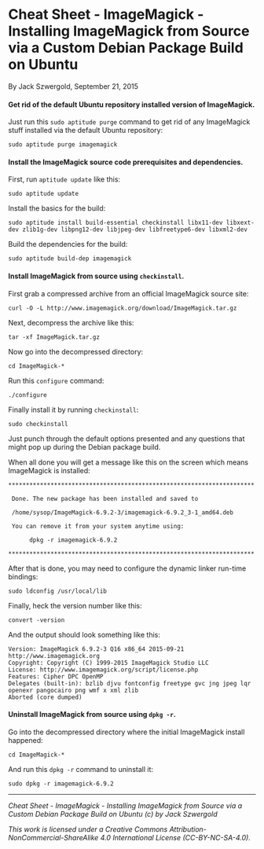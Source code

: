# Cheat Sheet - ImageMagick - Installing ImageMagick from Source via a Custom Debian Package Build on Ubuntu

By Jack Szwergold, September 21, 2015

#### Get rid of the default Ubuntu repository installed version of ImageMagick.

Just run this `sudo aptitude purge` command to get rid of any ImageMagick stuff installed via the default Ubuntu repository:

    sudo aptitude purge imagemagick

#### Install the ImageMagick source code prerequisites and dependencies.

First, run `aptitude update` like this:

    sudo aptitude update

Install the basics for the build:

    sudo aptitude install build-essential checkinstall libx11-dev libxext-dev zlib1g-dev libpng12-dev libjpeg-dev libfreetype6-dev libxml2-dev

Build the dependencies for the build:

    sudo aptitude build-dep imagemagick

#### Install ImageMagick from source using `checkinstall`.

First grab a compressed archive from an official ImageMagick source site:

	curl -O -L http://www.imagemagick.org/download/ImageMagick.tar.gz
	
Next, decompress the archive like this:

	tar -xf ImageMagick.tar.gz
	
Now go into the decompressed directory:

	cd ImageMagick-*
	
Run this `configure` command:

	./configure
	
Finally install it by running `checkinstall`:

	sudo checkinstall

Just punch through the default options presented and any questions that might pop up during the Debian package build.

When all done you will get a message like this on the screen which means ImageMagick is installed:

	**********************************************************************
	
	 Done. The new package has been installed and saved to
	
	 /home/sysop/ImageMagick-6.9.2-3/imagemagick-6.9.2_3-1_amd64.deb
	
	 You can remove it from your system anytime using:
	
	      dpkg -r imagemagick-6.9.2
	
	**********************************************************************

After that is done, you may need to configure the dynamic linker run-time bindings:

	sudo ldconfig /usr/local/lib

Finally, heck the version number like this:

    convert -version

And the output should look something like this:

	Version: ImageMagick 6.9.2-3 Q16 x86_64 2015-09-21 http://www.imagemagick.org
	Copyright: Copyright (C) 1999-2015 ImageMagick Studio LLC
	License: http://www.imagemagick.org/script/license.php
	Features: Cipher DPC OpenMP
	Delegates (built-in): bzlib djvu fontconfig freetype gvc jng jpeg lqr openexr pangocairo png wmf x xml zlib
	Aborted (core dumped)

#### Uninstall ImageMagick from source using `dpkg -r`.

Go into the decompressed directory where the initial ImageMagick install happened:

	cd ImageMagick-*

And run this `dpkg -r` command to uninstall it:

    sudo dpkg -r imagemagick-6.9.2

***

*Cheat Sheet - ImageMagick - Installing ImageMagick from Source via a Custom Debian Package Build on Ubuntu (c) by Jack Szwergold*

*This work is licensed under a Creative Commons Attribution-NonCommercial-ShareAlike 4.0 International License (CC-BY-NC-SA-4.0).*    